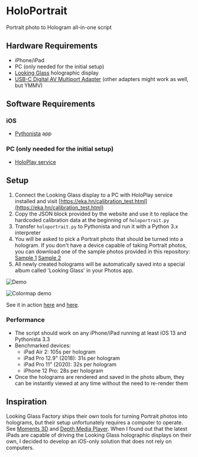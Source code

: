 # HoloPortrait
Portrait photo to Hologram all-in-one script

## Hardware Requirements
- iPhone/iPad
- PC (only needed for the initial setup)
- [Looking Glass](https://lookingglassfactory.com) holographic display
- [USB-C Digital AV Multiport Adapter](https://www.apple.com/shop/product/MUF82AM/A/usb-c-digital-av-multiport-adapter) (other adapters might work as well, but YMMV)

## Software Requirements
### iOS
- [Pythonista](http://omz-software.com/pythonista/) app

### PC (only needed for the initial setup)
- [HoloPlay service](https://lookingglassfactory.com/software/holoplay-service)


## Setup
1) Connect the Looking Glass display to a PC with HoloPlay service installed and visit [https://eka.hn/calibration_test.html](https://eka.hn/calibration_test.html)
2) Copy the JSON block provided by the website and use it to replace the hardcoded calibration data at the beginning of `holoportrait.py`
3) Transfer `holoportrait.py` to Pythonista and run it with a Python 3.x interpreter
4) You will be asked to pick a Portrait photo that should be turned into a hologram. If you don't have a device capable of taking Portrait photos, you can download one of the sample photos provided in this repository: [Sample 1](https://github.com/jankais3r/HoloPortrait/raw/main/IMG_1820.HEIC) [Sample 2](https://github.com/jankais3r/HoloPortrait/raw/main/IMG_2053.HEIC)
5) All newly created holograms will be automatically saved into a special album called 'Looking Glass' in your Photos app.

![Demo](https://github.com/jankais3r/HoloPortrait/blob/main/demo.gif)

![Colormap demo](https://github.com/jankais3r/HoloPortrait/blob/main/demo_colormap.gif)

See it in action [here](https://twitter.com/jankais3r/status/1329924274686205952) and [here](https://twitter.com/jankais3r/status/1330567422865252352).

### Performance
- The script should work on any iPhone/iPad running at least iOS 13 and Pythonista 3.3
- Benchmarked devices:
    - iPad Air 2: 105s per hologram
    - iPad Pro 12.9" (2018): 31s per hologram
    - iPad Pro 11" (2020): 32s per hologram
    - iPhone 12 Pro: 28s per hologram
- Once the holograms are rendered and saved in the photo album, they can be instantly viewed at any time without the need to re-render them

## Inspiration
Looking Glass Factory ships their own tools for turning Portrait photos into holograms, but their setup unfortunately requires a computer to operate. See [Moments 3D](https://docs.lookingglassfactory.com/Moments3D/) and [Depth Media Player](https://docs.lookingglassfactory.com/DepthMediaPlayer/). When I found out that the latest iPads are capable of driving the Looking Glass holographic displays on their own, I decided to develop an iOS-only solution that does not rely on computers.
